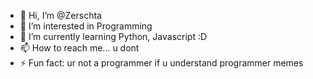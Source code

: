 - 👋 Hi, I’m @Zerschta
- 👀 I’m interested in Programming
- 🌱 I’m currently learning Python, Javascript :D
- 📫 How to reach me... u dont
- ⚡ Fun fact: ur not a programmer if u understand programmer memes 

<!---
Zerschta/Zerschta is a ✨ special ✨ repository because its `README.md` (this file) appears on your GitHub profile.
You can click the Preview link to take a look at your changes.
--->
